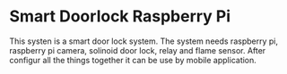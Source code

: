 # Smart Doorlock Raspberry Pi 


This systen is a smart door lock system. The system needs raspberry pi, raspberry pi camera, solinoid door lock, relay and flame sensor. After configur all the things together it can be use by mobile application.
